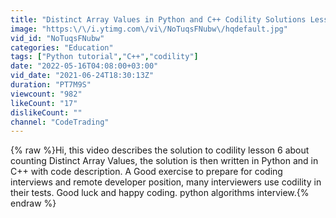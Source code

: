 ```yaml
---
title: "Distinct Array Values in Python and C++ Codility Solutions Lesson 6"
image: "https:\/\/i.ytimg.com\/vi\/NoTuqsFNubw\/hqdefault.jpg"
vid_id: "NoTuqsFNubw"
categories: "Education"
tags: ["Python tutorial","C++","codility"]
date: "2022-05-16T04:08:00+03:00"
vid_date: "2021-06-24T18:30:13Z"
duration: "PT7M9S"
viewcount: "982"
likeCount: "17"
dislikeCount: ""
channel: "CodeTrading"
---
```

{% raw %}Hi, this video describes the solution to codility lesson 6 about counting Distinct Array Values, the solution is then written in Python and in C++ with code description. A Good exercise to prepare for coding interviews and remote developer position, many interviewers use codility in their tests. Good luck and happy coding. python algorithms interview.{% endraw %}
